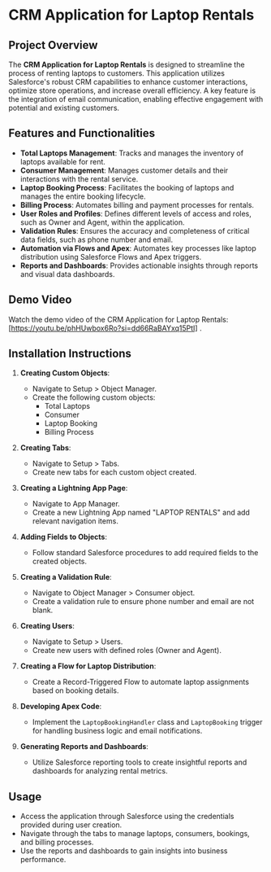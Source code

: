 
# CRM Application for Laptop Rentals

## Project Overview

The **CRM Application for Laptop Rentals** is designed to streamline the process of renting laptops to customers. This application utilizes Salesforce's robust CRM capabilities to enhance customer interactions, optimize store operations, and increase overall efficiency. A key feature is the integration of email communication, enabling effective engagement with potential and existing customers.

## Features and Functionalities

- **Total Laptops Management**: Tracks and manages the inventory of laptops available for rent.
- **Consumer Management**: Manages customer details and their interactions with the rental service.
- **Laptop Booking Process**: Facilitates the booking of laptops and manages the entire booking lifecycle.
- **Billing Process**: Automates billing and payment processes for rentals.
- **User Roles and Profiles**: Defines different levels of access and roles, such as Owner and Agent, within the application.
- **Validation Rules**: Ensures the accuracy and completeness of critical data fields, such as phone number and email.
- **Automation via Flows and Apex**: Automates key processes like laptop distribution using Salesforce Flows and Apex triggers.
- **Reports and Dashboards**: Provides actionable insights through reports and visual data dashboards.

## Demo Video

Watch the demo video of the CRM Application for Laptop Rentals: [https://youtu.be/phHUwbox6Ro?si=dd66RaBAYxq15PtI] . 



## Installation Instructions

1. **Creating Custom Objects**:
   - Navigate to Setup > Object Manager.
   - Create the following custom objects:
     - Total Laptops
     - Consumer
     - Laptop Booking
     - Billing Process

2. **Creating Tabs**:
   - Navigate to Setup > Tabs.
   - Create new tabs for each custom object created.

3. **Creating a Lightning App Page**:
   - Navigate to App Manager.
   - Create a new Lightning App named "LAPTOP RENTALS" and add relevant navigation items.

4. **Adding Fields to Objects**:
   - Follow standard Salesforce procedures to add required fields to the created objects.

5. **Creating a Validation Rule**:
   - Navigate to Object Manager > Consumer object.
   - Create a validation rule to ensure phone number and email are not blank.

6. **Creating Users**:
   - Navigate to Setup > Users.
   - Create new users with defined roles (Owner and Agent).

7. **Creating a Flow for Laptop Distribution**:
   - Create a Record-Triggered Flow to automate laptop assignments based on booking details.

8. **Developing Apex Code**:
   - Implement the `LaptopBookingHandler` class and `LaptopBooking` trigger for handling business logic and email notifications.

9. **Generating Reports and Dashboards**:
   - Utilize Salesforce reporting tools to create insightful reports and dashboards for analyzing rental metrics.

## Usage

- Access the application through Salesforce using the credentials provided during user creation.
- Navigate through the tabs to manage laptops, consumers, bookings, and billing processes.
- Use the reports and dashboards to gain insights into business performance.





